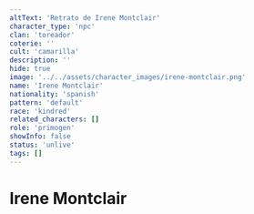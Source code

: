 ```yaml
---
altText: 'Retrato de Irene Montclair'
character_type: 'npc'
clan: 'toreador'
coterie: ''
cult: 'camarilla'
description: ''
hide: true
image: '../../assets/character_images/irene-montclair.png'
name: 'Irene Montclair'
nationality: 'spanish'
pattern: 'default'
race: 'kindred'
related_characters: []
role: 'primogen'
showInfo: false
status: 'unlive'
tags: []
---
```


# Irene Montclair
